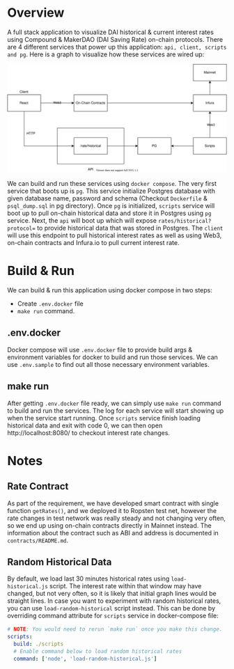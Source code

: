 # Overview
A full stack application to visualize DAI historical & current interest rates using Compound & MakerDAO (DAI Saving Rate) on-chain protocols. There are 4 different services that power up this application: `api, client, scripts and pg`. Here is a graph to visualize how these services are wired up:

![Overview](./Overview.svg)

We can build and run these services using `docker compose`. The very first service that boots up is `pg`. This service initialize Postgres database with given database name, password and schema (Checkout `Dockerfile` & `psql_dump.sql` in pg directory). Once `pg` is initialized, `scripts` service will boot up to pull on-chain historical data and store it in Postgres using `pg` service. Next, the `api` will boot up which will expose `rates/historical?protocol=` to provide historical data that was stored in Postgres. The `client` will use this endpoint to pull historical interest rates as well as using Web3, on-chain contracts and Infura.io to pull current interest rate.

# Build & Run
We can build & run this application using docker compose in two steps:
- Create `.env.docker` file
- `make run` command.

## .env.docker
Docker compose will use `.env.docker` file to provide build args & environment variables for docker to build and run those services. We can use `.env.sample` to find out all those necessary environment variables.

## make run
After getting `.env.docker` file ready, we can simply use `make run` command to build and run the services. The log for each service will start showing up when the service start running. Once `scripts` service finish loading historical data and exit with code 0, we can then open http://localhost:8080/ to checkout interest rate changes.

# Notes

## Rate Contract
As part of the requirement, we have developed smart contract with single function `getRates()`, and we deployed it to Ropsten test net, however the rate changes in test network was really steady and not changing very often, so we end up using on-chain contracts directly in Mainnet instead. The information about the contract such as ABI and address is documented in `contracts/README.md`.

## Random Historical Data
By default, we load last 30 minutes historical rates using `load-historical.js` script. The interest rate within that window may have changed, but not very often, so it is likely that initial graph lines would be straight lines. In case you want to experiment with random historical rates, you can use `load-random-historical` script instead. This can be done by overriding command attribute for `scripts` service in docker-compose file:
```yml
# NOTE: You would need to rerun `make run` once you make this change.
scripts:
  build: ./scripts
  # Enable command below to load random historical rates
  command: ['node', 'load-random-historical.js']
```

